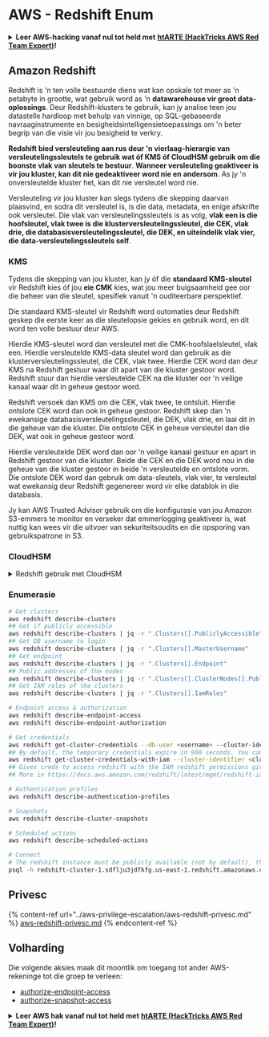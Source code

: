 # AWS - Redshift Enum

<details>

<summary><strong>Leer AWS-hacking vanaf nul tot held met</strong> <a href="https://training.hacktricks.xyz/courses/arte"><strong>htARTE (HackTricks AWS Red Team Expert)</strong></a><strong>!</strong></summary>

Ander maniere om HackTricks te ondersteun:

* As jy wil sien dat jou **maatskappy geadverteer word in HackTricks** of **HackTricks aflaai in PDF-formaat** Kyk na die [**INSKRYWINGSPLANNE**](https://github.com/sponsors/carlospolop)!
* Kry die [**amptelike PEASS & HackTricks swag**](https://peass.creator-spring.com)
* Ontdek [**Die PEASS Familie**](https://opensea.io/collection/the-peass-family), ons versameling eksklusiewe [**NFTs**](https://opensea.io/collection/the-peass-family)
* **Sluit aan by die** 💬 [**Discord-groep**](https://discord.gg/hRep4RUj7f) of die [**telegram-groep**](https://t.me/peass) of **volg** ons op **Twitter** 🐦 [**@hacktricks\_live**](https://twitter.com/hacktricks\_live)**.**
* **Deel jou haktruuks deur PR's in te dien by die** [**HackTricks**](https://github.com/carlospolop/hacktricks) en [**HackTricks Cloud**](https://github.com/carlospolop/hacktricks-cloud) github-opslag.

</details>

## Amazon Redshift

Redshift is 'n ten volle bestuurde diens wat kan opskale tot meer as 'n petabyte in grootte, wat gebruik word as 'n **datawarehouse vir groot data-oplossings**. Deur Redshift-klusters te gebruik, kan jy analise teen jou datastelle hardloop met behulp van vinnige, op SQL-gebaseerde navraaginstrumente en besigheidsintelligensietoepassings om 'n beter begrip van die visie vir jou besigheid te verkry.

**Redshift bied versleuteling aan rus deur 'n vierlaag-hierargie van versleutelingssleutels te gebruik wat óf KMS óf CloudHSM gebruik om die boonste vlak van sleutels te bestuur**. **Wanneer versleuteling geaktiveer is vir jou kluster, kan dit nie gedeaktiveer word nie en andersom**. As jy 'n onversleutelde kluster het, kan dit nie versleutel word nie.

Versleuteling vir jou kluster kan slegs tydens die skepping daarvan plaasvind, en sodra dit versleutel is, is die data, metadata, en enige afskrifte ook versleutel. Die vlak van versleutelingssleutels is as volg, **vlak een is die hoofsleutel, vlak twee is die klusterversleutelingssleutel, die CEK, vlak drie, die databasisversleutelingssleutel, die DEK, en uiteindelik vlak vier, die data-versleutelingssleutels self**.

### KMS

Tydens die skepping van jou kluster, kan jy óf die **standaard KMS-sleutel** vir Redshift kies óf jou **eie CMK** kies, wat jou meer buigsaamheid gee oor die beheer van die sleutel, spesifiek vanuit 'n ouditeerbare perspektief.

Die standaard KMS-sleutel vir Redshift word outomaties deur Redshift geskep die eerste keer as die sleutelopsie gekies en gebruik word, en dit word ten volle bestuur deur AWS.

Hierdie KMS-sleutel word dan versleutel met die CMK-hoofslaelsleutel, vlak een. Hierdie versleutelde KMS-data sleutel word dan gebruik as die klusterversleutelingssleutel, die CEK, vlak twee. Hierdie CEK word dan deur KMS na Redshift gestuur waar dit apart van die kluster gestoor word. Redshift stuur dan hierdie versleutelde CEK na die kluster oor 'n veilige kanaal waar dit in geheue gestoor word.

Redshift versoek dan KMS om die CEK, vlak twee, te ontsluit. Hierdie ontslote CEK word dan ook in geheue gestoor. Redshift skep dan 'n ewekansige databasisversleutelingssleutel, die DEK, vlak drie, en laai dit in die geheue van die kluster. Die ontslote CEK in geheue versleutel dan die DEK, wat ook in geheue gestoor word.

Hierdie versleutelde DEK word dan oor 'n veilige kanaal gestuur en apart in Redshift gestoor van die kluster. Beide die CEK en die DEK word nou in die geheue van die kluster gestoor in beide 'n versleutelde en ontslote vorm. Die ontslote DEK word dan gebruik om data-sleutels, vlak vier, te versleutel wat ewekansig deur Redshift gegenereer word vir elke datablok in die databasis.

Jy kan AWS Trusted Advisor gebruik om die konfigurasie van jou Amazon S3-emmers te monitor en verseker dat emmerlogging geaktiveer is, wat nuttig kan wees vir die uitvoer van sekuriteitsoudits en die opsporing van gebruikspatrone in S3.

### CloudHSM

<details>

<summary>Redshift gebruik met CloudHSM</summary>

Wanneer jy met CloudHSM werk om jou versleuteling uit te voer, moet jy eerstens 'n vertroude verbinding opstel tussen jou HSM-klient en Redshift terwyl jy klient- en bedienersertifikate gebruik.

Hierdie verbinding is nodig om veilige kommunikasie te voorsien, wat versleutelingssleutels toelaat om tussen jou HSM-klient en jou Redshift-klusters gestuur te word. Deur 'n ewekansig gegenereerde privaat- en publieke sleutelpaar te gebruik, skep Redshift 'n publieke klient-sertifikaat, wat deur Redshift versleutel en gestoor word. Dit moet afgelaai en geregistreer word na jou HSM-klient, en toegewys word aan die korrekte HSM-partisie.

Jy moet dan Redshift konfigureer met die volgende besonderhede van jou HSM-klient: die HSM IP-adres, die HSM-partisienaam, die HSM-partisiewagwoord, en die publieke HSM-bediener-sertifikaat, wat deur CloudHSM met 'n interne hoofslaelsleutel versleutel word. Sodra hierdie inligting voorsien is, sal Redshift bevestig en verifieer dat dit kan koppel en toegang tot die ontwikkelingspartisie.

As jou interne sekuriteitsbeleide of bestuursbeheer bepaal dat jy sleutelrotasie moet toepas, dan is dit moontlik met Redshift wat jou in staat stel om versleutelingssleutels vir versleutelde klusters te roteer, maar jy moet bewus wees dat tydens die sleutelrotasieproses, dit 'n kluster vir 'n baie kort tydperk onbeskikbaar sal maak, en dit is dus die beste om sleutels slegs te roteer as en wanneer jy dit nodig het, of as jy voel dat hulle moontlik gekompromitteer is.

Tydens die rotasie sal Redshift die CEK vir jou kluster en vir enige rugsteune van daardie kluster roteer. Dit sal 'n DEK vir die kluster roteer, maar dit is nie moontlik om 'n DEK vir die afskrifte wat in S3 gestoor is en met die DEK versleutel is, te roteer nie. Dit sal die kluster in 'n toestand van 'sleutels roteer' plaas totdat die proses voltooi is wanneer die status na 'beskikbaar' terugkeer.

</details>

### Enumerasie
```bash
# Get clusters
aws redshift describe-clusters
## Get if publicly accessible
aws redshift describe-clusters | jq -r ".Clusters[].PubliclyAccessible"
## Get DB username to login
aws redshift describe-clusters | jq -r ".Clusters[].MasterUsername"
## Get endpoint
aws redshift describe-clusters | jq -r ".Clusters[].Endpoint"
## Public addresses of the nodes
aws redshift describe-clusters | jq -r ".Clusters[].ClusterNodes[].PublicIPAddress"
## Get IAM roles of the clusters
aws redshift describe-clusters | jq -r ".Clusters[].IamRoles"

# Endpoint access & authorization
aws redshift describe-endpoint-access
aws redshift describe-endpoint-authorization

# Get credentials
aws redshift get-cluster-credentials --db-user <username> --cluster-identifier <cluster-id>
## By default, the temporary credentials expire in 900 seconds. You can optionally specify a duration between 900 seconds (15 minutes) and 3600 seconds (60 minutes).
aws redshift get-cluster-credentials-with-iam --cluster-identifier <cluster-id>
## Gives creds to access redshift with the IAM redshift permissions given to the current AWS account
## More in https://docs.aws.amazon.com/redshift/latest/mgmt/redshift-iam-access-control-identity-based.html

# Authentication profiles
aws redshift describe-authentication-profiles

# Snapshots
aws redshift describe-cluster-snapshots

# Scheduled actions
aws redshift describe-scheduled-actions

# Connect
# The redshift instance must be publicly available (not by default), the sg need to allow inbounds connections to the port and you need creds
psql -h redshift-cluster-1.sdflju3jdfkfg.us-east-1.redshift.amazonaws.com -U admin -d dev -p 5439
```
## Privesc

{% content-ref url="../aws-privilege-escalation/aws-redshift-privesc.md" %}
[aws-redshift-privesc.md](../aws-privilege-escalation/aws-redshift-privesc.md)
{% endcontent-ref %}

## Volharding

Die volgende aksies maak dit moontlik om toegang tot ander AWS-rekeninge tot die groep te verleen:

* [authorize-endpoint-access](https://docs.aws.amazon.com/cli/latest/reference/redshift/authorize-endpoint-access.html)
* [authorize-snapshot-access](https://docs.aws.amazon.com/cli/latest/reference/redshift/authorize-snapshot-access.html)

<details>

<summary><strong>Leer AWS hak vanaf nul tot held met</strong> <a href="https://training.hacktricks.xyz/courses/arte"><strong>htARTE (HackTricks AWS Red Team Expert)</strong></a><strong>!</strong></summary>

Ander maniere om HackTricks te ondersteun:

* As jy wil sien dat jou **maatskappy geadverteer word in HackTricks** of **HackTricks aflaai in PDF-formaat** Kyk na die [**INSKRYWINGSPLANNE**](https://github.com/sponsors/carlospolop)!
* Kry die [**amptelike PEASS & HackTricks swag**](https://peass.creator-spring.com)
* Ontdek [**Die PEASS Familie**](https://opensea.io/collection/the-peass-family), ons versameling eksklusiewe [**NFTs**](https://opensea.io/collection/the-peass-family)
* **Sluit aan by die** 💬 [**Discord-groep**](https://discord.gg/hRep4RUj7f) of die [**telegram-groep**](https://t.me/peass) of **volg** ons op **Twitter** 🐦 [**@hacktricks\_live**](https://twitter.com/hacktricks\_live)**.**
* **Deel jou haktruuks deur PR's in te dien by die** [**HackTricks**](https://github.com/carlospolop/hacktricks) en [**HackTricks Cloud**](https://github.com/carlospolop/hacktricks-cloud) github-opslag.

</details>
